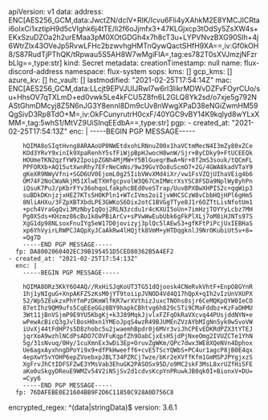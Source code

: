 apiVersion: v1
data:
  address: ENC[AES256_GCM,data:JwctZN/dclV+RlK/Icvu6Fli4yXAhkM2E8YMCJICRtai6oIxCi1xztipH9d5cVIghk6j4tTE/li2f6oJjmfx3+47KLGjxcp3tOdSy5ZsXW4s+EKxSzuDZOa2h2urEMaa3pM0XOtGDGh4x7h8cT3u+LYPVNvzBXG90Slh+4j6WtrZlx43OVeJp5RvwLFHc2bzwvhgHMTnQywQactSHfH9XA==,iv:Gf0kOH8/S87RudTjPThQK/tRpwau5S5AH8W7wMgiFIA=,tag:es782T0sXVJmzjNFzrbLlg==,type:str]
kind: Secret
metadata:
  creationTimestamp: null
  name: flux-discord-address
  namespace: flux-system
sops:
  kms: []
  gcp_kms: []
  azure_kv: []
  hc_vault: []
  lastmodified: "2021-02-25T17:54:14Z"
  mac: ENC[AES256_GCM,data:LLcjt9EPVJUIJRwl7w6rI3IikrMDWvDZFvFOyrCUo/su+HhsOV7qTXLmD+ed0vwk5Le4kFCU5Z8fn6L2GLQ8Yk2sd/o7xje5g792NAStGhmDMcyj8Z5N6nJG3Y8ennI8Dm9cUv8nWwgXPaD38eNGiZwmHM59QgSivD3Rp8TdO+M=,iv:OkFCunyrutrH0cxF/40YGC9vBY14K9kqlyd8wYLxXMM=,tag:5whS1/MtVZ9UiSInqEEdbA==,type:str]
  pgp:
    - created_at: "2021-02-25T17:54:13Z"
      enc: |
        -----BEGIN PGP MESSAGE-----

        hQIMA8oSIqtHvng8ARAAoUP0NWEtdxohLRNnuZ00x1haVCtmMecN4I3mZy80xZCe
        KOd3YRvY9xinIk9XpaRenhY5sfFiWjpBpHJwocH8wnW/Sjr+ByCDky9+FtUCEEQk
        HOUmeTKN2qzfYW92IpoipZGNh4MjMW+Y5BlGueqrBwA+Nr+8f2mS3souk/tQCmFL
        PPFORXb+AQ15utXwnRhy7EFrNeCmNs/9w39GvYOo8uScmO7+2G/4GWA8kadVTaY9
        gKeXR9NWyVfni+SGD6UV0EjomL0g25IibVWvXMd4iXr/vw1FsVZQjUIhaVEig4b6
        OM74F2NoCWaNkjM51XlwETXHfgcpvolW3Q67CmIMWcrXsYSC8FSDa9NplWy8yhPn
        iQsuK7PuJ/pKbrFYv36ohqoLfakphcBEd0veSTrap/UuvBPXBwXHPIS2c+qqWip3
        suBDkDKnjzjxHEZ7KTs5HOKPln1+WTcIVms2oiIjvWHCSCzW8vCbbHQjHPl6gHm5
        8NliAHXu/3FZpXBTXbdLPE3GWKoS6Dix2otC1BVGgTTye8J1r6OZTtLisNfotUm1
        +pch4VraGgQvi3MzNbyIqQoj2RLN3zcdu1r4cKXUI5oUn+7imHzjTOYYyLcbz7MH
        Pg0XSds+KHzmz86cBu1k8wPBiArCv+sPVwWwEubUbk6gFkPlXLj7oM8iHJNTs97S
        XgG1dp98NLsoxFnuIYg5eW17D0jovizyj3plQc5lAEwS3+gfKFtPiPcjUxIEBHaS
        xp6YhVyirLRWPCJAQpXyJCaAkRw4lHQjtk8VmM+yHTDqgknlJ9NrOKubiUt5v+8=
        =Qg7D
        -----END PGP MESSAGE-----
      fp: DA8002060402EC39B195451D5CED80362B5A4EF2
    - created_at: "2021-02-25T17:54:13Z"
      enc: |
        -----BEGIN PGP MESSAGE-----

        hQIMA8ORz3KkY6O4AQ//RxHiSJqKoUT3TG51dQjoosk4CNeRvkVhtF+EnpO8GYnR
        1hj1yNIguG+XnpAKFZSzKsM0jYT9toiipJVNOD4Vd4Q17hQpX+qIh2vIzUnVXUPX
        52/Wp5ZEukzxPhYfmPzDKmWlfKR7wrXVthizJuxcTNOhs8sjr6CeMQKpQYW0IeCO
        87etIhz9QM9ufs5CqEEeGGz8BY9hapkCBhtvg6h829cSTi9CMaFddbz+KzFaOHMU
        3Wt11jBnVSjmP9E9YU5KbgKj+k3J89MqkJjvlxFZFqOkRaVXcvq44PUsjddNYN+e
        wPewAcBicQ3gJvlBosH0xn1YMEoJpqS4wzR49BJUMEnZVzAYbMIgNn5yk0w5voVW
        iUvXj44tFdHP7s5D8zhobc5u2jwaemhBpdr0j6MVr3viJhCPEvEDKRdPZX3tYTEJ
        jqrXoA9wzhlNCdPsADO7COVFuKqpfZh9OabCjxEsHSjdPjNxeOmg2IVUZCTe1YhN
        5g/31sNvuq/0Hy/1cuXmnEx3wDi3Ep+OruvZgWKm/QPc7dwx3WE8XQeNVn4Dphox
        Ue6agxAyxhngDPoYi9x9+dfPkHweeff6+cvE5TScYQWbS+PC4ur1agcP8jB0E4qx
        4epXwY5vYOHP6epZVoebxpJBLT34PZRCj7wze/bKr2eXVffKfm1GmMSPJPYgjxzS
        XgFrvJhCtIDFSFZwE3YMsVab3EhuGK2PASOSx95D/o9MC2skF3MsL8xrUZfHi5FE
        aKo0uSkgyDReuE9WMZv54V2iNSjSv2d1cdvsKcpYnPRuwkJB0qk0I+BionxV+DU=
        =Cyy6
        -----END PGP MESSAGE-----
      fp: 76DAFEBE0E21604BB9F2D6C11850C928A0D756C8
  encrypted_regex: ^(data|stringData)$
  version: 3.6.1
